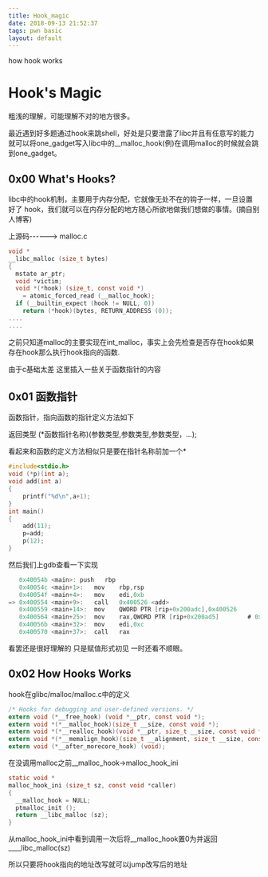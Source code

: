 ```yaml
---
title: Hook_magic
date: 2018-09-13 21:52:37
tags: pwn basic
layout: default
---
```

how hook works
<!--more-->
# Hook's Magic
粗浅的理解，可能理解不对的地方很多。

最近遇到好多题通过hook来跳shell，好处是只要泄露了libc并且有任意写的能力就可以将one_gadget写入libc中的__malloc_hook(例)在调用malloc的时候就会跳到one_gadget。

## 0x00 What's Hooks?
libc中的hook机制，主要用于内存分配，它就像无处不在的钩子一样，一旦设置好了 hook，我们就可以在内存分配的地方随心所欲地做我们想做的事情。(摘自别人博客)

上源码------>
malloc.c
```c
void *
__libc_malloc (size_t bytes)
{
  mstate ar_ptr;
  void *victim;
  void *(*hook) (size_t, const void *)
    = atomic_forced_read (__malloc_hook);
  if (__builtin_expect (hook != NULL, 0))
    return (*hook)(bytes, RETURN_ADDRESS (0));
....
....
```
之前只知道malloc的主要实现在int_malloc，事实上会先检查是否存在hook如果存在hook那么执行hook指向的函数.

由于c基础太差 这里插入一些关于函数指针的内容

## 0x01 函数指针
函数指针，指向函数的指针定义方法如下

返回类型 (*函数指针名称)(参数类型,参数类型,参数类型，…);

看起来和函数的定义方法相似只是要在指针名称前加一个*

```c
#include<stdio.h>
void (*p)(int a);
void add(int a) 
{
	printf("%d\n",a+1);
}
int main()
{
	add(11);
	p=add;
	p(12);
}
```
然后我们上gdb查看一下实现
```c
   0x40054b <main>:	push   rbp
   0x40054c <main+1>:	mov    rbp,rsp
   0x40054f <main+4>:	mov    edi,0xb
=> 0x400554 <main+9>:	call   0x400526 <add>
   0x400559 <main+14>:	mov    QWORD PTR [rip+0x200adc],0x400526        # 0x601040 <p>
   0x400564 <main+25>:	mov    rax,QWORD PTR [rip+0x200ad5]        # 0x601040 <p>
   0x40056b <main+32>:	mov    edi,0xc
   0x400570 <main+37>:	call   rax

```
看罢还是很好理解的 只是赋值形式初见 一时还看不顺眼。

## 0x02 How Hooks Works
hook在glibc/malloc/malloc.c中的定义
```c
/* Hooks for debugging and user-defined versions. */
extern void (*__free_hook) (void *__ptr, const void *);
extern void *(*__malloc_hook)(size_t __size, const void *);
extern void *(*__realloc_hook)(void *__ptr, size_t __size, const void *);
extern void *(*__memalign_hook)(size_t __alignment, size_t __size, const void *);
extern void (*__after_morecore_hook) (void);
```
在没调用malloc之前__malloc_hook->malloc_hook_ini

```c
static void *
malloc_hook_ini (size_t sz, const void *caller)
{
  __malloc_hook = NULL;
  ptmalloc_init ();
  return __libc_malloc (sz);
}
```
从malloc_hook_ini中看到调用一次后将__malloc_hook置0为并返回____libc_malloc(sz)

所以只要将hook指向的地址改写就可以jump改写后的地址